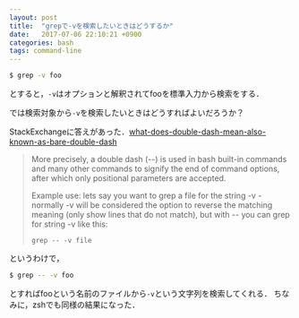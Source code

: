 ```yaml
---
layout: post
title:  "grepで-vを検索したいときはどうするか"
date:   2017-07-06 22:10:21 +0900
categories: bash
tags: command-line
---
```


```sh
$ grep -v foo
```

とすると，`-v`はオプションと解釈されてfooを標準入力から検索をする．

では検索対象から`-v`を検索したいときはどうすればよいだろうか？

StackExchangeに答えがあった．[what-does-double-dash-mean-also-known-as-bare-double-dash](https://unix.stackexchange.com/questions/11376/what-does-double-dash-mean-also-known-as-bare-double-dash)

> More precisely, a double dash (--) is used in bash built-in commands and many other commands to signify the end of command options, after which only positional parameters are accepted.
>
> Example use: lets say you want to grep a file for the string -v - normally -v will be considered the option to reverse the matching meaning (only show lines that do not match), but with -- you can grep for string -v like this:
>
> `grep -- -v file`

というわけで，

```sh
$ grep -- -v foo
```

とすればfooという名前のファイルから`-v`という文字列を検索してくれる．
ちなみに，zshでも同様の結果になった．
